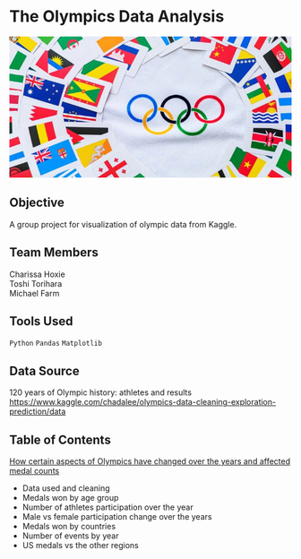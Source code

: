# The Olympics Data Analysis
![Image](Images/olympics.jpg)

## Objective
A group project for visualization of olympic data from Kaggle.

## Team Members
Charissa Hoxie<br>
Toshi Torihara<br>
Michael Farm<br>

## Tools Used
`Python`
`Pandas`
`Matplotlib`

## Data Source
120 years of Olympic history: athletes and results<br>
https://www.kaggle.com/chadalee/olympics-data-cleaning-exploration-prediction/data

## Table of Contents
[How certain aspects of Olympics have changed over the years and affected medal counts](olympics.pptx)
* Data used and cleaning
* Medals won by age group
* Number of athletes participation over the year
* Male vs female participation change over the years
* Medals won by countries
* Number of events by year
* US medals vs the other regions

